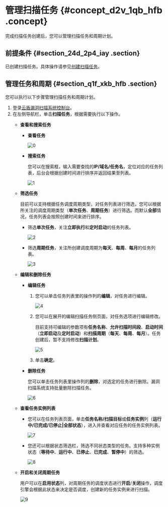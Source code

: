 # 管理扫描任务 {#concept_d2v_1qb_hfb .concept}

完成扫描任务创建后，您可以管理扫描任务和周期计划。

## 前提条件 {#section_24d_2p4_iay .section}

已创建扫描任务。具体操作请参见[创建扫描任务](intl.zh-CN/用户指南/扫描任务/创建扫描任务.md#)。

## 管理任务和周期 {#section_q1f_xkb_hfb .section}

您可以执行以下步骤管理扫描任务和周期计划。

1.  登录[云盾漏洞扫描系统控制台](https://yundun.console.aliyun.com/?p=avds)。
2.  在左侧导航栏，单击**扫描任务**，根据需要执行以下操作。
    -   **查看和搜索任务** 
        -   **查看任务**

            ![0](http://static-aliyun-doc.oss-cn-hangzhou.aliyuncs.com/assets/img/21883/156517193054479_zh-CN.png)

        -   **搜索任务** 

            您可以在搜索框，输入需要查找的**IP/域名/任务名**，定位对应的任务列表，后台会根据创建时间进行排序并返回结果至列表。

            ![1](http://static-aliyun-doc.oss-cn-hangzhou.aliyuncs.com/assets/img/21883/156517193054482_zh-CN.png)

    -   **筛选任务** 

        目前可以支持根据任务调度周期类型，对任务列表进行筛选，您可以根据所关注的调度周期类型（**单次任务**、**周期任务**）进行筛选。而默认**全部**情况，任务列表会按照创建时间来进行排序。

        -   筛选**单次任务**，关注**立即执行**和**定时启动**的任务列表。

            ![2](http://static-aliyun-doc.oss-cn-hangzhou.aliyuncs.com/assets/img/21883/156517193054491_zh-CN.png)

        -   筛选**周期任务**，关注所创建调度周期为**每天**、**每周**、**每月**的任务列表。

            ![3](http://static-aliyun-doc.oss-cn-hangzhou.aliyuncs.com/assets/img/21883/156517193054493_zh-CN.png)

    -   **编辑和删除任务** 
        -   **编辑任务** 
            1.  您可以单击任务列表里的操作列的**编辑**，对任务进行编辑。

                ![4](http://static-aliyun-doc.oss-cn-hangzhou.aliyuncs.com/assets/img/21883/156517193054494_zh-CN.png)

            2.  您可以在展开的编辑扫描任务侧页面，对任务选项进行编辑修改。

                目前支持可编辑的参数项有**任务名称**、**允许扫描时间段**、**启动时间**（**立即启动**及**定时启动**）和**扫描周期**（**每天**、**每周**、**每月**）。任务创建后，暂不支持修改**扫描计划**。

                ![5](http://static-aliyun-doc.oss-cn-hangzhou.aliyuncs.com/assets/img/21883/156517193154495_zh-CN.png)

            3.  单击**确定**。
        -   **删除任务** 

            您可以单击任务列表里操作列的**删除**，对选定的任务进行删除。漏洞扫描系统支持批量删除扫描任务。

            ![6](http://static-aliyun-doc.oss-cn-hangzhou.aliyuncs.com/assets/img/21883/156517193154497_zh-CN.png)

    -   **查看任务实例列表** 
        -   您可以在任务列表页面，单击**任务名称/扫描目标**或**任务实例**列（**运行中/已完成/已停止|全部状态**），进入并查看对应任务的任务实例列表。

            ![7](http://static-aliyun-doc.oss-cn-hangzhou.aliyuncs.com/assets/img/21883/156517193154498_zh-CN.png)

        -   您还可以根据状态筛选栏，筛选不同状态类型的任务。支持多种实例状态（**等待中**、**运行中**、**已停止**、**已完成**、**暂停中**）的筛选。

            ![8](http://static-aliyun-doc.oss-cn-hangzhou.aliyuncs.com/assets/img/21883/156517193154499_zh-CN.png)

    -   **开启和关闭周期任务** 

        用户可以在**启用状态**列，对周期任务的调度状态进行**开启**/**关闭**操作，调度引擎会根据此状态来决定是否调度，创建新的任务实例来进行扫描。

        ![9](http://static-aliyun-doc.oss-cn-hangzhou.aliyuncs.com/assets/img/21883/156517193154506_zh-CN.png)


